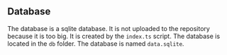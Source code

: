 ## Database

The database is a sqlite database. It is not uploaded to
the repository because it is too big. It is created by the
`index.ts` script. The database is located in the `db`
folder. The database is named `data.sqlite`.